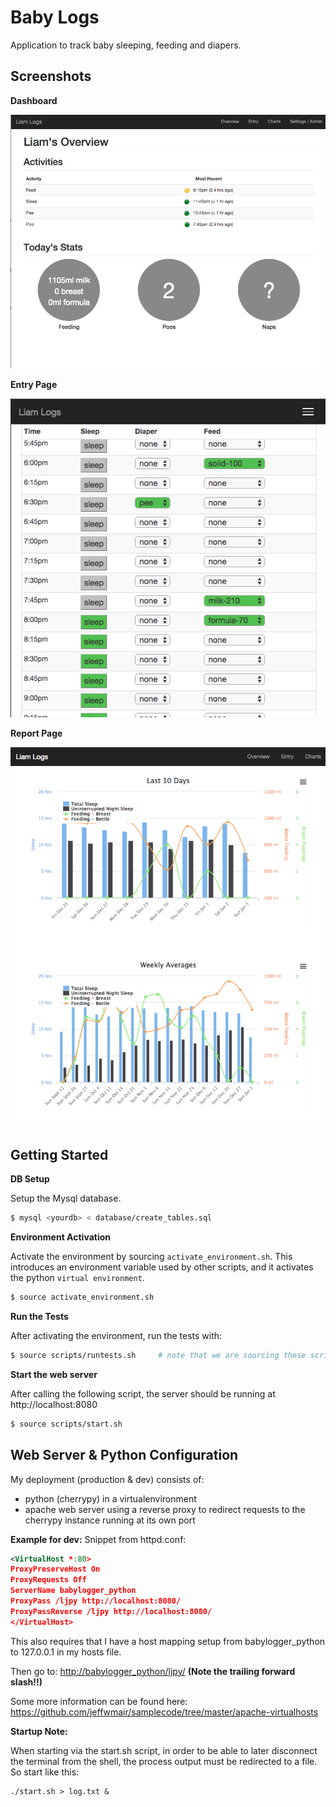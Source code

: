 # Baby Logs
Application to track baby sleeping, feeding and diapers.

## Screenshots

**Dashboard**

![Alt text](/docs/DashboardPage.png)

**Entry Page**

![Alt text](/docs/EntryPage.png)

**Report Page**

![Alt text](/docs/ReportPage.png)

## Getting Started

**DB Setup**

Setup the Mysql database.  

```bash
$ mysql <yourdb> < database/create_tables.sql
```

**Environment Activation**

Activate the environment by sourcing `activate_environment.sh`. This introduces an environment variable used by other scripts, and it activates the python `virtual environment`.
```bash
$ source activate_environment.sh
```

**Run the Tests**

After activating the environment, run the tests with:
```bash
$ source scripts/runtests.sh     # note that we are sourcing these scripts
```

**Start the web server**

After calling the following script, the server should be running at http://localhost:8080

```bash
$ source scripts/start.sh
```

## Web Server & Python Configuration
My deployment (production & dev) consists of:
* python (cherrypy) in a virtualenvironment
* apache web server using a reverse proxy to redirect requests to the cherrypy instance running at its own port

**Example for dev:**
Snippet from httpd.conf:

```xml
<VirtualHost *:80>
ProxyPreserveHost On
ProxyRequests Off
ServerName babylogger_python
ProxyPass /ljpy http://localhost:8080/
ProxyPassReverse /ljpy http://localhost:8080/
</VirtualHost>
```

This also requires that I have a host mapping setup from babylogger_python to 127.0.0.1 in my hosts file.

Then go to: [http://babylogger_python/ljpy/](http://babylogger_python/ljpy/) **(Note the trailing forward slash!!)**

Some more information can be found here: https://github.com/jeffwmair/samplecode/tree/master/apache-virtualhosts

**Startup Note:**

When starting via the start.sh script, in order to be able to later disconnect the terminal from the shell, the process output must be redirected to a file.  So start like this:

```shell
./start.sh > log.txt &
```
